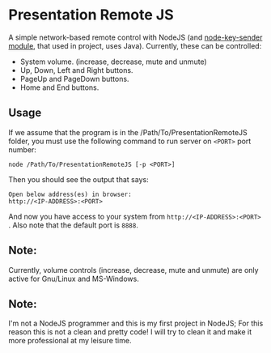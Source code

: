 # Presentation Remote JS
A simple network-based remote control with NodeJS (and [node-key-sender module](https://github.com/garimpeiro-it/node-key-sender), that used in project, uses Java).
Currently, these can be controlled:
+ System volume. (increase, decrease, mute and unmute)
+ Up, Down, Left and Right buttons.
+ PageUp and PageDown buttons.
+ Home and End buttons.

## Usage
If we assume that the program is in the /Path/To/PresentationRemoteJS folder, you must use the following command to run server on `<PORT>` port number:
```
node /Path/To/PresentationRemoteJS [-p <PORT>]
```
Then you should see the output that says:
```
Open below address(es) in browser:
http://<IP-ADDRESS>:<PORT>
```
And now you have access to your system from `http://<IP-ADDRESS>:<PORT>` .
Also note that the default port is `8888`.

## Note:
Currently, volume controls (increase, decrease, mute and unmute) are only active for Gnu/Linux and MS-Windows.
## Note:
I'm not a NodeJS programmer and this is my first project in NodeJS; For this reason this is not a clean and pretty code! I will try to clean it and make it more professional at my leisure time.
